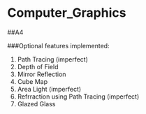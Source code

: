 # Computer_Graphics

##A4

###Optional features implemented:

1. Path Tracing (imperfect)
2. Depth of Field
3. Mirror Reflection
4. Cube Map
5. Area Light (imperfect)
6. Refrraction using Path Tracing (imperfect)
7. Glazed Glass
